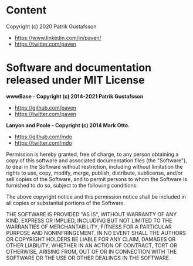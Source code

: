 # Content

Copyright (c) 2020 Patrik Gustafsson
- <https://www.linkedin.com/in/paven/>
- <https://twitter.com/paven>


# Software and documentation released under MIT License

**wwwBase - Copyright (c) 2014-2021 Patrik Gustafsson**
- <https://github.com/paven>
- <https://twitter.com/paven>

**Lanyon and Poole - Copyright (c) 2014 Mark Otto.**
- <https://github.com/mdo>
- <https://twitter.com/mdo>

Permission is hereby granted, free of charge, to any person obtaining a copy of this software and associated documentation files (the "Software"), to deal in the Software without restriction, including without limitation the rights to use, copy, modify, merge, publish, distribute, sublicense, and/or sell copies of the Software, and to permit persons to whom the Software is furnished to do so, subject to the following conditions:

The above copyright notice and this permission notice shall be included in all copies or substantial portions of the Software.

THE SOFTWARE IS PROVIDED "AS IS", WITHOUT WARRANTY OF ANY KIND, EXPRESS OR IMPLIED, INCLUDING BUT NOT LIMITED TO THE WARRANTIES OF MERCHANTABILITY, FITNESS FOR A PARTICULAR PURPOSE AND NONINFRINGEMENT. IN NO EVENT SHALL THE AUTHORS OR COPYRIGHT HOLDERS BE LIABLE FOR ANY CLAIM, DAMAGES OR OTHER LIABILITY, WHETHER IN AN ACTION OF CONTRACT, TORT OR OTHERWISE, ARISING FROM, OUT OF OR IN CONNECTION WITH THE SOFTWARE OR THE USE OR OTHER DEALINGS IN THE SOFTWARE.



